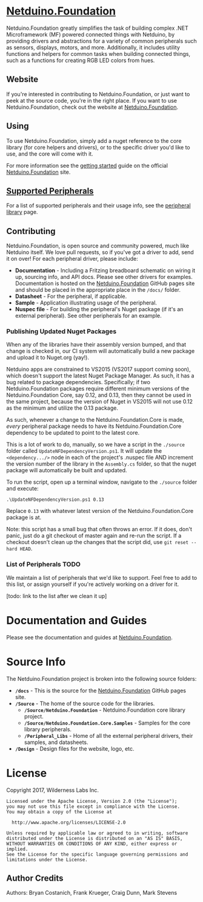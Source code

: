# [Netduino.Foundation](http://Netduino.Foundation)

Netduino.Foundation greatly simplifies the task of building complex .NET Microframework (MF) powered connected things with Netduino, by providing drivers and abstractions for a variety of common peripherals such as sensors, displays, motors, and more. Additionally, it includes utility functions and helpers for common tasks when building connected things, such as a functions for creating RGB LED colors from hues.

## Website

If you're interested in contributing to Netduino.Foundation, or just want to peek at the source code, you're in the right place. If you want to use Netduino.Foundation, check out the website at [Netduino.Foundation](http://Netduino.Foundation).

## Using

To use Netduino.Foundation, simply add a nuget reference to the core library (for core helpers and drivers), or to the specific driver you'd like to use, and the core will come with it.

For more information see the [getting started](http://Netduino.Foundation/Getting_Started) guide on the official [Netduino.Foundation](http://Netduino.Foundation) site.


## [Supported Peripherals](http://Netduino.Foundation/Library)

For a list of supported peripherals and their usage info, see the [peripheral library](http://Netduino.Foundation/Library) page.

## Contributing

Netduino.Foundation, is open source and community powered, much like Netduino itself. We love pull requests, so if you've got a driver to add, send it on over! For each peripheral driver, please include:

 * **Documentation** - Including a Fritzing breadboard schematic on wiring it up, sourcing info, and API docs. Please see other drivers for examples. Documentation is hosted on the [Netduino.Foundation](http://Netduino.Foundation) GitHub pages site and should be placed in the appropriate place in the `/docs/` folder.
 * **Datasheet** - For the peripheral, if applicable.
 * **Sample** - Application illustrating usage of the peripheral.
 * **Nuspec file** - For building the peripheral's Nuget package (if it's an external peripheral). See other peripherals for an example.

### Publishing Updated Nuget Packages

When any of the libraries have their assembly version bumped, and that change is checked in, our CI system will automatically build a new package and upload it to Nuget.org (yay!). 

Netduino apps are constrained to VS2015 (VS2017 support coming soon), which doesn't support the latest Nuget Package Manager. As such, it has a bug related to package dependencies. Specifically; if two Netduino.Foundation packages require different minimum versions of the Netduino.Foundation Core, say 0.12, and 0.13, then they cannot be used in the same project, because the version of Nuget in VS2015 will not use 0.12 as the minimum and utilize the 0.13 package. 

As such, whenever a change to the Netduino.Foundation.Core is made, _every_ peripheral package needs to have its Netduino.Foundation.Core dependency to be updated to point to the latest core.

This is a lot of work to do, manually, so we have a script in the `./source` folder called `UpdateNFDependencyVersion.ps1`. It will update the `<dependency.../>` node in each of the project's .nuspec file AND increment the version number of the library in the `Assembly.cs` folder, so that the nuget package will automatically be built and updated.

To run the script, open up a terminal window, navigate to the `./source` folder and execute:

```
.\UpdateNFDependencyVersion.ps1 0.13
```

Replace `0.13` with whatever latest version of the Netduino.Foundation.Core package is at.

Note: this script has a small bug that often throws an error. If it does, don't panic, just do a git checkout of master again and re-run the script. If a checkout doesn't clean up the changes that the script did, use `git reset --hard HEAD`.

### List of Peripherals TODO

We maintain a list of peripherals that we'd like to support. Feel free to add to this list, or assign yourself if you're actively working on a driver for it.

[todo: link to the list after we clean it up]

# Documentation and Guides

Please see the documentation and guides at [Netduino.Foundation](http://netduino.foundation).

# Source Info

The Netduino.Foundation project is broken into the following source folders:

* **`/docs`** - This is the source for the [Netduino.Foundation](http://Netduino.Foundation) GitHub pages site.
* **`/Source`** - The home of the source code for the libraries.
  * **`/Source/Netduino.Foundation`** - Netduino.Foundation core library project.
  * **`/Source/Netduino.Foundation.Core.Samples`** - Samples for the core library peripherals.
  * **`/Peripheral_Libs`** - Home of all the external peripheral drivers, their samples, and datasheets.
* **`/Design`** - Design files for the website, logo, etc.

# License
Copyright 2017, Wilderness Labs Inc.
    
    Licensed under the Apache License, Version 2.0 (the "License");
    you may not use this file except in compliance with the License.
    You may obtain a copy of the License at
    
      http://www.apache.org/licenses/LICENSE-2.0
    
    Unless required by applicable law or agreed to in writing, software
    distributed under the License is distributed on an "AS IS" BASIS,
    WITHOUT WARRANTIES OR CONDITIONS OF ANY KIND, either express or implied.
    See the License for the specific language governing permissions and
    limitations under the License.
 
## Author Credits

Authors: Bryan Costanich, Frank Krueger, Craig Dunn, Mark Stevens


